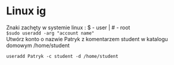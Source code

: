 # Linux ig

Znaki zachęty w systemie linux : $ - user | # - root  
`$sudo useradd -arg "account name"`  
Utwórz konto o nazwie Patryk z komentarzem student w katalogu domowym /home/student  
  
`useradd Patryk -c student -d /home/student`
